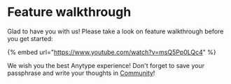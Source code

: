 # Feature walkthrough

Glad to have you with us! Please take a look on feature walkthrough before you get started:

{% embed url="https://www.youtube.com/watch?v=msQ5Pp0LQc4" %}

We wish you the best Anytype experience! Don't forget to save your passphrase and write your thoughts in [Community](https://community.anytype.io)!

